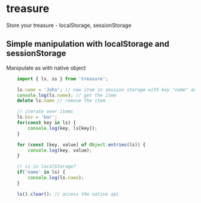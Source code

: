 # treasure
Store your treasure - localStorage, sessionStorage

## Simple manipulation with localStorage and sessionStorage

Manipulate as with native object
```js
    import { ls, ss } from 'treasure';

    ls.name = 'John'; // new item in session storage with key "name" and value "John"
    console.log(ls.name); // get the item
    delete ls.name // remove the item

    // iterate over items
    ls.baz = 'bar';
    for(const key in ls) {
        console.log(key, ls[key]);
    }

    for (const [key, value] of Object.entries(ls)) {
        console.log(key, value);
    }

    // is in localStorage?
    if('name' in ls) {
        console.log(ls.name);
    }

    ls().clear(); // access the native api
```
